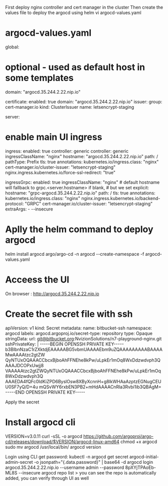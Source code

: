 First deploy nginx controller and cert manager in the cluster
Then create the values file to deploy the argocd using helm
vi argocd-values.yaml
# argocd-values.yaml
global:
  # optional - used as default host in some templates
  domain: "argocd.35.244.2.22.nip.io"

certificate:
  enabled: true
  domain: "argocd.35.244.2.22.nip.io"
  issuer:
    group: cert-manager.io
    kind: ClusterIssuer
    name: letsencrypt-staging

server:
  # enable main UI ingress
  ingress:
    enabled: true
    controller: generic
    controller: generic
    ingressClassName: "nginx"
    hostname: "argocd.35.244.2.22.nip.io"
    path: /
    pathType: Prefix
    tls: true
    annotations:
      kubernetes.io/ingress.class: "nginx"
      cert-manager.io/cluster-issuer: "letsencrypt-staging"
      nginx.ingress.kubernetes.io/force-ssl-redirect: "true"

  ingressGrpc:
    enabled: true
    ingressClassName: "nginx"
    # default hostname will fallback to grpc.<server.hostname> if blank,
    # but we set explicit:
    hostname: "grpc-argocd.35.244.2.22.nip.io"
    path: /
    tls: true
    annotations:
      kubernetes.io/ingress.class: "nginx"
      nginx.ingress.kubernetes.io/backend-protocol: "GRPC"
      cert-manager.io/cluster-issuer: "letsencrypt-staging"
  extraArgs:
    - --insecure

# Aplly the helm command to deploy argocd
helm install argocd argo/argo-cd -n argocd --create-namespace -f argocd-values.yaml

# Acceess the UI
On browser : http://argocd.35.244.2.22.nip.io

# Create the secret file with ssh 
apiVersion: v1
kind: Secret
metadata:
  name: bitbucket-ssh
  namespace: argocd
  labels:
    argocd.argoproj.io/secret-type: repository
type: Opaque
stringData:
  url: git@bitbucket.org:NvizionSolutions/n7-playground-nginx.git
  sshPrivateKey: |
    -----BEGIN OPENSSH PRIVATE KEY-----
    b3BlbnNzaC1rZXktdjEAAAAABG5vbmUAAAAEbm9uZQAAAAAAAAABAAAAMwAAAAtzc2gtZW
    QyNTUxOQAAACCbcxBjboAhFFNEhe8kPw/uLpkEr1mOq8WxDdzwdvph3QAAAJDCOPxUwjj8
    VAAAAAtzc2gtZWQyNTUxOQAAACCbcxBjboAhFFNEhe8kPw/uLpkEr1mOq8WxDdzwdvph3Q
    AAAEDA4fQFc0IdKiZPD6ByslOsw8XByXcnnH+g8lkWHAaAzptzEGNugCEUU0SF7yQ/D+4u
    mQSvWY6rxbEN3PB2+mHdAAAACnRla3Rvbi1ib3QBAgM=
    -----END OPENSSH PRIVATE KEY-----

  Apply the secret 

  # Install argocd cli
  VERSION=v3.0.11
  curl -sSL -o argocd https://github.com/argoproj/argo-cd/releases/download/$VERSION/argocd-linux-amd64
chmod +x argocd
sudo mv argocd /usr/local/bin/
argocd version

Login using CLI
get password: kubectl -n argocd get secret argocd-initial-admin-secret -o jsonpath="{.data.password}" | base64 -d 
argocd login argocd.35.244.2.22.nip.io --username admin --password 8pXYjTPAoEb-ML8S --insecure
argocd repo list > you can see the repo is automatically added, you can verify through UI as well


